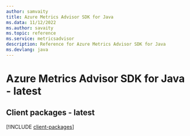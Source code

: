 ```yaml
---
author: samvaity
title: Azure Metrics Advisor SDK for Java
ms.data: 11/12/2022
ms.author: savaity
ms.topic: reference
ms.service: metricsadvisor
description: Reference for Azure Metrics Advisor SDK for Java
ms.devlang: java
---
```

# Azure Metrics Advisor SDK for Java - latest

## Client packages - latest
[!INCLUDE [client-packages](metrics-advisor-client-index.md)]